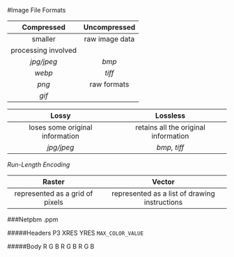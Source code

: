 #Image File Formats

|Compressed | Uncompressed|
|:---------:|:-----------:|
| smaller | raw image data |
| processing involved | |
| _jpg/jpeg_ | _bmp_ |
| _webp_ | _tiff_ |
| _png_ | raw formats |
| _gif_ | |

|Lossy | Lossless | 
|:----:|:--------:|
| loses some original information | retains all the original information |
| _jpg/jpeg_ | _bmp, tiff_ |

*Run-Length Encoding*

| Raster | Vector |
|:------:|:------:|
| represented as a grid of pixels | represented as a list of drawing instructions  |

###Netpbm .ppm

#####Headers
P3 
XRES YRES
`MAX_COLOR_VALUE`

#####Body
R G B R G B R G B 


